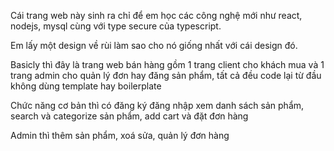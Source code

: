 Cái trang web này sinh ra chỉ để em học các công nghệ mới như react, nodejs, mysql cùng với type secure của typescript. 

Em lấy một design về rùi làm sao cho nó giống nhất với cái design đó.

Basicly thì đây là trang web bán hàng gồm 1 trang client cho khách mua và 1 trang admin cho quản lý đơn hay đăng sản phẩm, tất cả đều code lại từ đầu không dùng template hay boilerplate

Chức năng cơ bản thì có đăng ký đăng nhập xem danh sách sản phẩm, search và categorize sản phẩm, add cart và đặt đơn hàng

Admin thì thêm sản phẩm, xoá sửa, quản lý đơn hàng